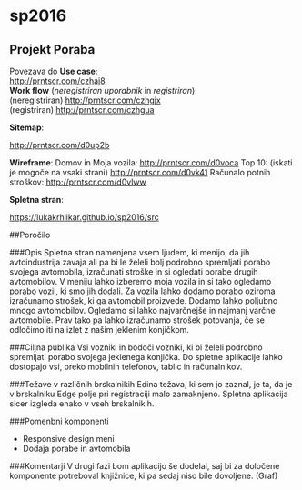 # sp2016

## Projekt Poraba 

Povezava do **Use case**:  
http://prntscr.com/czhaj8  
**Work flow** (*neregistriran uporabnik* in *registriran*):  
(neregistriran) http://prntscr.com/czhgjx  
(registriran) http://prntscr.com/czhgua  

**Sitemap**:

http://prntscr.com/d0up2b

**Wireframe**:
Domov in Moja vozila:
http://prntscr.com/d0voca
Top 10: (iskati je mogoče na vsaki strani)
http://prntscr.com/d0vk41
Računalo potnih stroškov:
http://prntscr.com/d0vlww

**Spletna stran**:

https://lukakrhlikar.github.io/sp2016/src

##Poročilo

###Opis
Spletna stran namenjena vsem ljudem, ki menijo, da jih avtoindustrija zavaja ali pa bi le želeli bolj podrobno spremljati porabo svojega avtomobila, izračunati stroške in si ogledati porabe drugih avtomobilov.
V meniju lahko izberemo moja vozila in si tako ogledamo porabo vozil, ki smo jih dodali. Za vozila lahko dodamo porabo oziroma izračunamo strošek, ki ga avtomobil proizvede. Dodamo lahko poljubno mnogo avtomobilov.
Ogledamo si lahko najvarčnejše in najmanj varčne avtomobile. Prav tako pa lahko izračunamo strošek potovanja, če se odločimo iti na izlet z našim jeklenim konjičkom.

###Ciljna publika
Vsi vozniki in bodoči vozniki, ki bi želeli podrobno spremljati porabo svojega jeklenega konjička.
Do spletne aplikacije lahko dostopajo vsi, preko mobilnih telefonov, tablic in računalnikov.

###Težave v različnih brskalnikih
Edina težava, ki sem jo zaznal, je ta, da je v brskalniku Edge polje pri registraciji malo zamaknjeno. Spletna aplikacija sicer izgleda enako v vseh brskalnikih.

###Pomenbni komponenti
* Responsive design meni
* Dodaja porabe in avtomobila

###Komentarji
V drugi fazi bom aplikacijo še dodelal, saj bi za določene komponente potreboval knjižnice, ki pa sedaj niso bile dovoljene. (Graf)